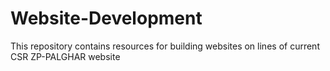 # Website-Development
This repository contains resources for building websites on lines of current CSR ZP-PALGHAR  website
